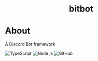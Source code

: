 <div align="center"><h1> bitbot </h1> </div>

# About
A Discord Bot framework


![TypeScript](https://img.shields.io/badge/typescript-%23007ACC.svg?style=for-the-badge&logo=typescript&logoColor=white)
![Node.js ](https://img.shields.io/badge/node.js-6DA55F?style=for-the-badge&logo=node.js&logoColor=white)
![GitHub](https://img.shields.io/badge/github-%23121011.svg?style=for-the-badge&logo=github&logoColor=white)



<!-- made using https://prm.pushkaryadav.in -->
